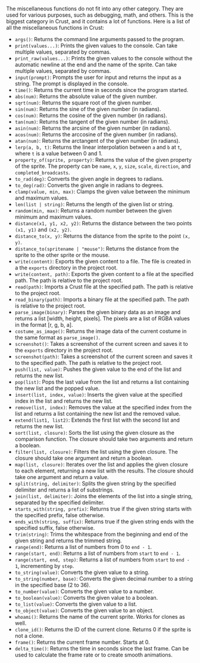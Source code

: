 The miscellaneous functions do not fit into any other category. They are used for various purposes, such as debugging, math, and others. This is the biggest category in Crust, and it contains a lot of functions. Here is a list of all the miscellaneous functions in Crust:

- `args()`: Returns the command line arguments passed to the program.
- `print(values...)`: Prints the given values to the console. Can take multiple values, separated by commas.
- `print_raw(values...)`: Prints the given values to the console without the automatic newline at the end and the name of the sprite. Can take multiple values, separated by commas.
- `input(prompt)`: Prompts the user for input and returns the input as a string. The prompt is displayed in the console.
- `time()`: Returns the current time in seconds since the program started.
- `abs(num)`: Returns the absolute value of the given number.
- `sqrt(num)`: Returns the square root of the given number.
- `sin(num)`: Returns the sine of the given number (in radians).
- `cos(num)`: Returns the cosine of the given number (in radians).
- `tan(num)`: Returns the tangent of the given number (in radians).
- `asin(num)`: Returns the arcsine of the given number (in radians).
- `acos(num)`: Returns the arccosine of the given number (in radians).
- `atan(num)`: Returns the arctangent of the given number (in radians).
- `lerp(a, b, t)`: Returns the linear interpolation between `a` and `b` at `t`, where `t` is a value between 0 and 1.
- `property_of(sprite, property)`: Returns the value of the given property of the sprite. The property can be `name`, `x`, `y`, `size`, `scale`, `direction`, and `completed_broadcasts`.
- `to_rad(deg)`: Converts the given angle in degrees to radians.
- `to_deg(rad)`: Converts the given angle in radians to degrees.
- `clamp(value, min, max)`: Clamps the given value between the minimum and maximum values.
- `len(list | string)`: Returns the length of the given list or string.
- `random(min, max)`: Returns a random number between the given minimum and maximum values.
- `distance(x1, y1, x2, y2)`: Returns the distance between the two points `(x1, y1)` and `(x2, y2)`.
- `distance_to(x, y)`: Returns the distance from the sprite to the point `(x, y)`.
- `distance_to(spritename | "mouse")`: Returns the distance from the sprite to the other sprite or the mouse.
- `write(content)`: Exports the given content to a file. The file is created in a the `exports` directory in the project root.
- `write(content, path)`: Exports the given content to a file at the specified path. The path is relative to the project root.
- `read(path)`: Imports a Crust file at the specified path. The path is relative to the project root.
- `read_binary(path)`: Imports a binary file at the specified path. The path is relative to the project root.
- `parse_image(binary)`: Parses the given binary data as an image and returns a list [width, height, pixels]. The pixels are a list of RGBA values in the format [r, g, b, a].
- `costume_as_image()`: Returns the image data of the current costume in the same format as `parse_image()`.
- `screenshot()`: Takes a screenshot of the current screen and saves it to the `exports` directory in the project root.
- `screenshot(path)`: Takes a screenshot of the current screen and saves it to the specified path. The path is relative to the project root.
- `push(list, value)`: Pushes the given value to the end of the list and returns the new list.
- `pop(list)`: Pops the last value from the list and returns a list containing the new list and the popped value.
- `insert(list, index, value)`: Inserts the given value at the specified index in the list and returns the new list.
- `remove(list, index)`: Removes the value at the specified index from the list and returns a list containing the new list and the removed value.
- `extend(list1, list2)`: Extends the first list with the second list and returns the new list.
- `sort(list, closure)`: Sorts the list using the given closure as the comparison function. The closure should take two arguments and return a boolean.
- `filter(list, closure)`: Filters the list using the given closure. The closure should take one argument and return a boolean.
- `map(list, closure)`: Iterates over the list and applies the given closure to each element, returning a new list with the results. The closure should take one argument and return a value.
- `split(string, delimiter)`: Splits the given string by the specified delimiter and returns a list of substrings.
- `join(list, delimiter)`: Joins the elements of the list into a single string, separated by the specified delimiter.
- `starts_with(string, prefix)`: Returns true if the given string starts with the specified prefix, false otherwise.
- `ends_with(string, suffix)`: Returns true if the given string ends with the specified suffix, false otherwise.
- `trim(string)`: Trims the whitespace from the beginning and end of the given string and returns the trimmed string.
- `range(end)`: Returns a list of numbers from 0 to `end - 1`.
- `range(start, end)`: Returns a list of numbers from `start` to `end - 1`.
- `range(start, end, step)`: Returns a list of numbers from `start` to `end - 1`, incrementing by `step`.
- `to_string(value)`: Converts the given value to a string.
- `to_string(number, base)`: Converts the given decimal number to a string in the specified base (2 to 36).
- `to_number(value)`: Converts the given value to a number.
- `to_boolean(value)`: Converts the given value to a boolean.
- `to_list(value)`: Converts the given value to a list.
- `to_object(value)`: Converts the given value to an object.
- `whoami()`: Returns the name of the current sprite. Works for clones as well.
- `clone_id()`: Returns the ID of the current clone. Returns 0 if the sprite is not a clone.
- `frame()`: Returns the current frame number. Starts at 0.
- `delta_time()`: Returns the time in seconds since the last frame. Can be used to calculate the frame rate or to create smooth animations.
